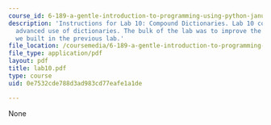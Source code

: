 ```yaml
---
course_id: 6-189-a-gentle-introduction-to-programming-using-python-january-iap-2008
description: 'Instructions for Lab 10: Compound Dictionaries. Lab 10 covered a more
  advanced use of dictionaries. The bulk of the lab was to improve the web indexer
  we built in the previous lab.'
file_location: /coursemedia/6-189-a-gentle-introduction-to-programming-using-python-january-iap-2008/0e7532cde788d3ad983cd77eafe1a1de_lab10.pdf
file_type: application/pdf
layout: pdf
title: lab10.pdf
type: course
uid: 0e7532cde788d3ad983cd77eafe1a1de

---
```

None